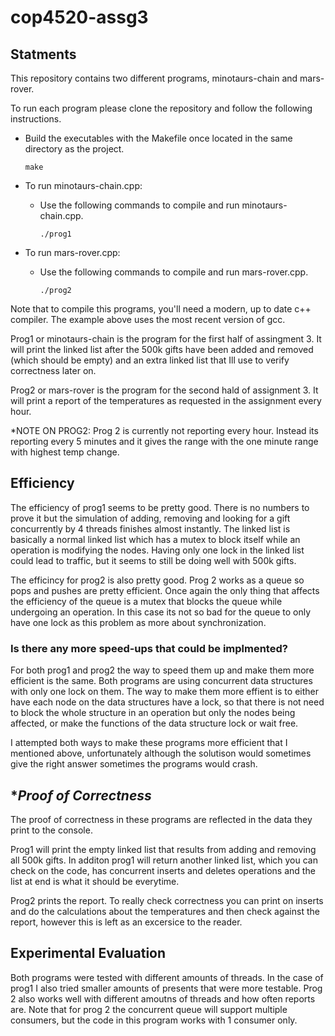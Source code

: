 # cop4520-assg3

## **Statments**

This repository contains two different programs, minotaurs-chain and mars-rover.

To run each program please clone the repository and follow the following instructions.

- Build the executables with the Makefile once located in the same directory as the project.

  ```
  make
  ```

- To run minotaurs-chain.cpp:

  - Use the following commands to compile and run minotaurs-chain.cpp.

    ```
    ./prog1
    ```

- To run mars-rover.cpp:

  - Use the following commands to compile and run mars-rover.cpp.

    ```
    ./prog2
    ```

Note that to compile this programs, you'll need a modern, up to date c++ compiler. The example above uses the most recent version of gcc.

Prog1 or minotaurs-chain is the program for the first half of assingment 3. It will print the linked list after the 500k gifts have been added and removed (which should be empty) and an extra linked list that Ill use to verify correctness later on.

Prog2 or mars-rover is the program for the second hald of assignment 3. It will print a report of the temperatures as requested in the assignment every hour.

\*NOTE ON PROG2: Prog 2 is currently not reporting every hour. Instead its reporting every 5 minutes and it gives the range with the one minute range with highest temp change.

## **Efficiency**

The efficiency of prog1 seems to be pretty good. There is no numbers to prove it but the simulation of adding, removing and looking for a gift concurrently by 4 threads finishes almost instantly. The linked list is basically a normal linked list which has a mutex to block itself while an operation is modifying the nodes. Having only one lock in the linked list could lead to traffic, but it seems to still be doing well with 500k gifts.

The efficincy for prog2 is also pretty good. Prog 2 works as a queue so pops and pushes are pretty efficient. Once again the only thing that affects the efficiency of the queue is a mutex that blocks the queue while undergoing an operation. In this case its not so bad for the queue to only have one lock as this problem as more about synchronization.

### Is there any more speed-ups that could be implmented?

For both prog1 and prog2 the way to speed them up and make them more efficient is the same. Both programs are using concurrent data structures with only one lock on them. The way to make them more effient is to either have each node on the data structures have a lock, so that there is not need to block the whole structure in an operation but only the nodes being affected, or make the functions of the data structure lock or wait free.

I attempted both ways to make these programs more efficient that I mentioned above, unfortunately although the solutison would sometimes give the right answer sometimes the programs would crash.

## \*_Proof of Correctness_

The proof of correctness in these programs are reflected in the data they print to the console.

Prog1 will print the empty linked list that results from adding and removing all 500k gifts. In additon prog1 will return another linked list, which you can check on the code, has concurrent inserts and deletes operations and the list at end is what it should be everytime.

Prog2 prints the report. To really check correctness you can print on inserts and do the calculations about the temperatures and then check against the report, however this is left as an excersice to the reader.

## **Experimental Evaluation**

Both programs were tested with different amounts of threads. In the case of prog1 I also tried smaller amounts of presents that were more testable. Prog 2 also works well with different amoutns of threads and how often reports are. Note that for prog 2 the concurrent queue will support multiple consumers, but the code in this program works with 1 consumer only.
